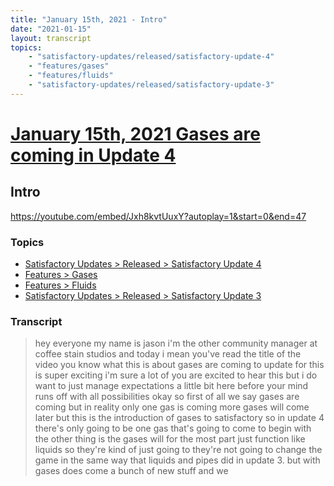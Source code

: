 ```yaml
---
title: "January 15th, 2021 - Intro"
date: "2021-01-15"
layout: transcript
topics: 
    - "satisfactory-updates/released/satisfactory-update-4"
    - "features/gases"
    - "features/fluids"
    - "satisfactory-updates/released/satisfactory-update-3"
---
```

# [January 15th, 2021 Gases are coming in Update 4](../2021-01-15.md)
## Intro
https://youtube.com/embed/Jxh8kvtUuxY?autoplay=1&start=0&end=47
### Topics
* [Satisfactory Updates > Released > Satisfactory Update 4](../topics/satisfactory-updates/released/satisfactory-update-4.md)
* [Features > Gases](../topics/features/gases.md)
* [Features > Fluids](../topics/features/fluids.md)
* [Satisfactory Updates > Released > Satisfactory Update 3](../topics/satisfactory-updates/released/satisfactory-update-3.md)

### Transcript

> hey everyone my name is jason i'm the
> other community manager at coffee stain
> studios and
> today i mean you've read the title of
> the video you know what this is about
> gases are coming to update for this is
> super exciting
> i'm sure a lot of you are excited to
> hear this but i do want to just manage
> expectations a little bit here
> before your mind runs off with all
> possibilities okay so first of all we
> say gases are coming
> but in reality only one gas is coming
> more gases will come
> later but this is the introduction of
> gases to satisfactory so in update 4
> there's only going to be one gas that's
> going to come to begin with
> the other thing is the gases will for
> the most part just function like liquids
> so they're kind of just going to they're
> not going to change the game in the same
> way that
> liquids and pipes did in update 3. but
> with gases
> does come a bunch of new stuff and we
